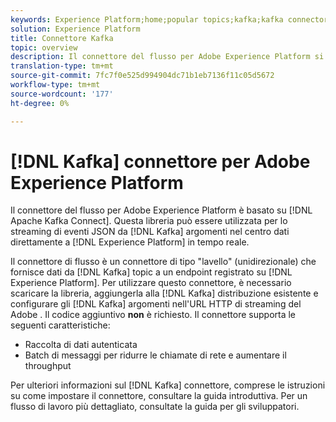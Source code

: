 ```yaml
---
keywords: Experience Platform;home;popular topics;kafka;kafka connector;Kafka;
solution: Experience Platform
title: Connettore Kafka
topic: overview
description: Il connettore del flusso per Adobe Experience Platform si basa su Apache Kafka Connect. Questa libreria può essere utilizzata per lo streaming di eventi JSON da argomenti Kafka nel tuo centro dati direttamente  Experience Platform in tempo reale.
translation-type: tm+mt
source-git-commit: 7fc7f0e525d994904dc71b1eb7136f11c05d5672
workflow-type: tm+mt
source-wordcount: '177'
ht-degree: 0%

---
```



# [!DNL Kafka] connettore per Adobe Experience Platform

Il connettore del flusso per Adobe Experience Platform è basato su [!DNL Apache Kafka Connect]. Questa libreria può essere utilizzata per lo streaming di eventi JSON da [!DNL Kafka] argomenti nel centro dati direttamente a [!DNL Experience Platform] in tempo reale.

Il connettore di flusso è un connettore di tipo &quot;lavello&quot; (unidirezionale) che fornisce dati da [!DNL Kafka] topic a un endpoint registrato su [!DNL Experience Platform]. Per utilizzare questo connettore, è necessario scaricare la libreria, aggiungerla alla [!DNL Kafka] distribuzione esistente e configurare gli [!DNL Kafka] argomenti nell&#39;URL HTTP di streaming del Adobe . Il codice aggiuntivo **non** è richiesto. Il connettore supporta le seguenti caratteristiche:

- Raccolta di dati autenticata
- Batch di messaggi per ridurre le chiamate di rete e aumentare il throughput

Per ulteriori informazioni sul [!DNL Kafka] connettore, comprese le istruzioni su come impostare il connettore, consultare la guida [](https://github.com/adobe/experience-platform-streaming-connect)introduttiva. Per un flusso di lavoro più dettagliato, consultate la guida [](https://www.adobe.com/go/kafka-connector-developer-guide)per gli sviluppatori.